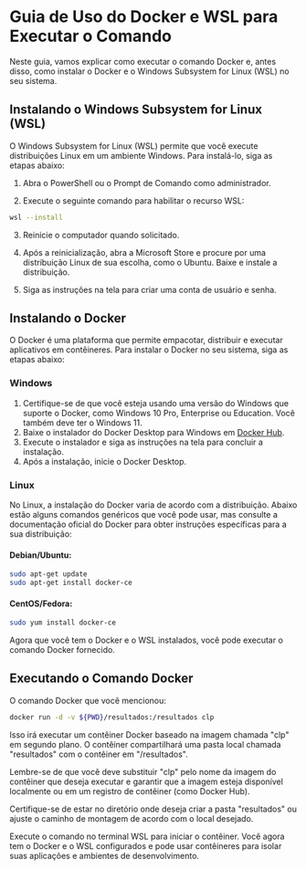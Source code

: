 # Guia de Uso do Docker e WSL para Executar o Comando

Neste guia, vamos explicar como executar o comando Docker e, antes disso, como instalar o Docker e o Windows Subsystem for Linux (WSL) no seu sistema.


## Instalando o Windows Subsystem for Linux (WSL)

O Windows Subsystem for Linux (WSL) permite que você execute distribuições Linux em um ambiente Windows. Para instalá-lo, siga as etapas abaixo:

1. Abra o PowerShell ou o Prompt de Comando como administrador.

2. Execute o seguinte comando para habilitar o recurso WSL:

```bash
wsl --install
```

3. Reinicie o computador quando solicitado.

4. Após a reinicialização, abra a Microsoft Store e procure por uma distribuição Linux de sua escolha, como o Ubuntu. Baixe e instale a distribuição.

5. Siga as instruções na tela para criar uma conta de usuário e senha.

## Instalando o Docker

O Docker é uma plataforma que permite empacotar, distribuir e executar aplicativos em contêineres. Para instalar o Docker no seu sistema, siga as etapas abaixo:

### Windows

1. Certifique-se de que você esteja usando uma versão do Windows que suporte o Docker, como Windows 10 Pro, Enterprise ou Education. Você também deve ter o Windows 11.
2. Baixe o instalador do Docker Desktop para Windows em [Docker Hub](https://hub.docker.com/editions/community/docker-ce-desktop-windows/).
3. Execute o instalador e siga as instruções na tela para concluir a instalação.
4. Após a instalação, inicie o Docker Desktop.

### Linux

No Linux, a instalação do Docker varia de acordo com a distribuição. Abaixo estão alguns comandos genéricos que você pode usar, mas consulte a documentação oficial do Docker para obter instruções específicas para a sua distribuição:

#### Debian/Ubuntu:

```bash
sudo apt-get update
sudo apt-get install docker-ce
```

#### CentOS/Fedora:

```bash
sudo yum install docker-ce
```


Agora que você tem o Docker e o WSL instalados, você pode executar o comando Docker fornecido.

## Executando o Comando Docker

O comando Docker que você mencionou:

```bash
docker run -d -v ${PWD}/resultados:/resultados clp
```

Isso irá executar um contêiner Docker baseado na imagem chamada "clp" em segundo plano. O contêiner compartilhará uma pasta local chamada "resultados" com o contêiner em "/resultados".

Lembre-se de que você deve substituir "clp" pelo nome da imagem do contêiner que deseja executar e garantir que a imagem esteja disponível localmente ou em um registro de contêiner (como Docker Hub).

Certifique-se de estar no diretório onde deseja criar a pasta "resultados" ou ajuste o caminho de montagem de acordo com o local desejado.

Execute o comando no terminal WSL para iniciar o contêiner. Você agora tem o Docker e o WSL configurados e pode usar contêineres para isolar suas aplicações e ambientes de desenvolvimento.